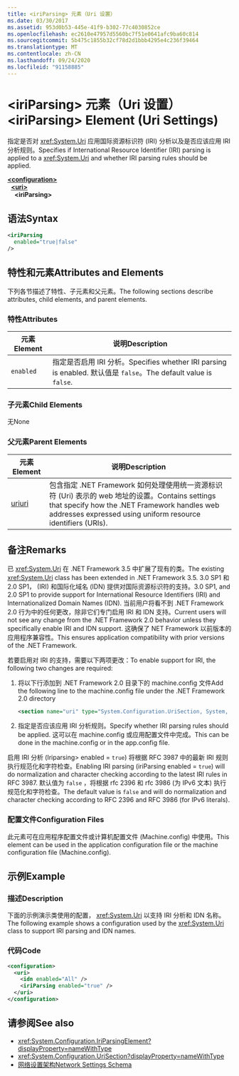 ```yaml
---
title: <iriParsing> 元素（Uri 设置）
ms.date: 03/30/2017
ms.assetid: 953d0b53-445e-41f9-b302-77c4030852ce
ms.openlocfilehash: ec2610e47957d5560bc7f51e0641afc9ba60c814
ms.sourcegitcommit: 5b475c1855b32cf78d2d1bbb4295e4c236f39464
ms.translationtype: MT
ms.contentlocale: zh-CN
ms.lasthandoff: 09/24/2020
ms.locfileid: "91158885"
---
```

# <a name="iriparsing-element-uri-settings"></a><span data-ttu-id="cd036-102">\<iriParsing> 元素（Uri 设置）</span><span class="sxs-lookup"><span data-stu-id="cd036-102">\<iriParsing> Element (Uri Settings)</span></span>

<span data-ttu-id="cd036-103">指定是否对 <xref:System.Uri> 应用国际资源标识符 (IRI) 分析以及是否应该应用 IRI 分析规则。</span><span class="sxs-lookup"><span data-stu-id="cd036-103">Specifies if International Resource Identifier (IRI) parsing is applied to a <xref:System.Uri> and whether IRI parsing rules should be applied.</span></span>  
  
[**\<configuration>**](../configuration-element.md)  
&nbsp;&nbsp;[**\<uri>**](uri-element-uri-settings.md)  
&nbsp;&nbsp;&nbsp;&nbsp;**\<iriParsing>**  
  
## <a name="syntax"></a><span data-ttu-id="cd036-104">语法</span><span class="sxs-lookup"><span data-stu-id="cd036-104">Syntax</span></span>  
  
```xml  
<iriParsing  
  enabled="true|false"  
/>  
```  
  
## <a name="attributes-and-elements"></a><span data-ttu-id="cd036-105">特性和元素</span><span class="sxs-lookup"><span data-stu-id="cd036-105">Attributes and Elements</span></span>  

 <span data-ttu-id="cd036-106">下列各节描述了特性、子元素和父元素。</span><span class="sxs-lookup"><span data-stu-id="cd036-106">The following sections describe attributes, child elements, and parent elements.</span></span>  
  
### <a name="attributes"></a><span data-ttu-id="cd036-107">特性</span><span class="sxs-lookup"><span data-stu-id="cd036-107">Attributes</span></span>  
  
|<span data-ttu-id="cd036-108">**元素**</span><span class="sxs-lookup"><span data-stu-id="cd036-108">**Element**</span></span>|<span data-ttu-id="cd036-109">**说明**</span><span class="sxs-lookup"><span data-stu-id="cd036-109">**Description**</span></span>|  
|-----------------|---------------------|  
|`enabled`|<span data-ttu-id="cd036-110">指定是否启用 IRI 分析。</span><span class="sxs-lookup"><span data-stu-id="cd036-110">Specifies whether IRI parsing is enabled.</span></span> <span data-ttu-id="cd036-111">默认值是 `false`。</span><span class="sxs-lookup"><span data-stu-id="cd036-111">The default value is `false`.</span></span>|  
  
### <a name="child-elements"></a><span data-ttu-id="cd036-112">子元素</span><span class="sxs-lookup"><span data-stu-id="cd036-112">Child Elements</span></span>  

 <span data-ttu-id="cd036-113">无</span><span class="sxs-lookup"><span data-stu-id="cd036-113">None</span></span>  
  
### <a name="parent-elements"></a><span data-ttu-id="cd036-114">父元素</span><span class="sxs-lookup"><span data-stu-id="cd036-114">Parent Elements</span></span>  
  
|<span data-ttu-id="cd036-115">**元素**</span><span class="sxs-lookup"><span data-stu-id="cd036-115">**Element**</span></span>|<span data-ttu-id="cd036-116">**说明**</span><span class="sxs-lookup"><span data-stu-id="cd036-116">**Description**</span></span>|  
|-----------------|---------------------|  
|[<span data-ttu-id="cd036-117">uri</span><span class="sxs-lookup"><span data-stu-id="cd036-117">uri</span></span>](uri-element-uri-settings.md)|<span data-ttu-id="cd036-118">包含指定 .NET Framework 如何处理使用统一资源标识符 (Uri) 表示的 web 地址的设置。</span><span class="sxs-lookup"><span data-stu-id="cd036-118">Contains settings that specify how the .NET Framework handles web addresses expressed using uniform resource identifiers (URIs).</span></span>|  
  
## <a name="remarks"></a><span data-ttu-id="cd036-119">备注</span><span class="sxs-lookup"><span data-stu-id="cd036-119">Remarks</span></span>  

 <span data-ttu-id="cd036-120">已 <xref:System.Uri> 在 .NET Framework 3.5 中扩展了现有的类。</span><span class="sxs-lookup"><span data-stu-id="cd036-120">The existing <xref:System.Uri> class has been extended in .NET Framework 3.5.</span></span> <span data-ttu-id="cd036-121">3.0 SP1 和 2.0 SP1， (IRI) 和国际化域名 (IDN) 提供对国际资源标识符的支持。</span><span class="sxs-lookup"><span data-stu-id="cd036-121">3.0 SP1, and 2.0 SP1 to provide support for International Resource Identifiers (IRI) and Internationalized Domain Names (IDN).</span></span> <span data-ttu-id="cd036-122">当前用户将看不到 .NET Framework 2.0 行为中的任何更改，除非它们专门启用 IRI 和 IDN 支持。</span><span class="sxs-lookup"><span data-stu-id="cd036-122">Current users will not see any change from the .NET Framework 2.0 behavior unless they specifically enable IRI and IDN support.</span></span> <span data-ttu-id="cd036-123">这确保了 NET Framework 以前版本的应用程序兼容性。</span><span class="sxs-lookup"><span data-stu-id="cd036-123">This ensures application compatibility with prior versions of the .NET Framework.</span></span>  
  
 <span data-ttu-id="cd036-124">若要启用对 IRI 的支持，需要以下两项更改：</span><span class="sxs-lookup"><span data-stu-id="cd036-124">To enable support for IRI, the following two changes are required:</span></span>  
  
1. <span data-ttu-id="cd036-125">将以下行添加到 .NET Framework 2.0 目录下的 machine.config 文件</span><span class="sxs-lookup"><span data-stu-id="cd036-125">Add the following line to the machine.config file under the .NET Framework 2.0 directory</span></span>  
  
    ```xml  
    <section name="uri" type="System.Configuration.UriSection, System, Version=2.0.0.0, Culture=neutral, PublicKeyToken=b77a5c561934e089" />  
    ```  
  
2. <span data-ttu-id="cd036-126">指定是否应该应用 IRI 分析规则。</span><span class="sxs-lookup"><span data-stu-id="cd036-126">Specify whether IRI parsing rules should be applied.</span></span> <span data-ttu-id="cd036-127">这可以在 machine.config 或应用配置文件中完成。</span><span class="sxs-lookup"><span data-stu-id="cd036-127">This can be done in the machine.config or in the app.config file.</span></span>  
  
 <span data-ttu-id="cd036-128">启用 IRI 分析 (Iriparsing> enabled = `true`) 将根据 RFC 3987 中的最新 IRI 规则执行规范化和字符检查。</span><span class="sxs-lookup"><span data-stu-id="cd036-128">Enabling IRI parsing (iriParsing enabled = `true`) will do normalization and character checking according to the latest IRI rules in RFC 3987.</span></span> <span data-ttu-id="cd036-129">默认值为 `false` ，将根据 rfc 2396 和 rfc 3986 (为 IPv6 文本) 执行规范化和字符检查。</span><span class="sxs-lookup"><span data-stu-id="cd036-129">The default value is `false` and will do normalization and character checking according to RFC 2396 and RFC 3986 (for IPv6 literals).</span></span>  
  
### <a name="configuration-files"></a><span data-ttu-id="cd036-130">配置文件</span><span class="sxs-lookup"><span data-stu-id="cd036-130">Configuration Files</span></span>  

 <span data-ttu-id="cd036-131">此元素可在应用程序配置文件或计算机配置文件 (Machine.config) 中使用。</span><span class="sxs-lookup"><span data-stu-id="cd036-131">This element can be used in the application configuration file or the machine configuration file (Machine.config).</span></span>  
  
## <a name="example"></a><span data-ttu-id="cd036-132">示例</span><span class="sxs-lookup"><span data-stu-id="cd036-132">Example</span></span>  
  
### <a name="description"></a><span data-ttu-id="cd036-133">描述</span><span class="sxs-lookup"><span data-stu-id="cd036-133">Description</span></span>  

 <span data-ttu-id="cd036-134">下面的示例演示类使用的配置， <xref:System.Uri> 以支持 IRI 分析和 IDN 名称。</span><span class="sxs-lookup"><span data-stu-id="cd036-134">The following example shows a configuration used by the <xref:System.Uri> class to support IRI parsing and IDN names.</span></span>  
  
### <a name="code"></a><span data-ttu-id="cd036-135">代码</span><span class="sxs-lookup"><span data-stu-id="cd036-135">Code</span></span>  
  
```xml  
<configuration>  
  <uri>  
    <idn enabled="All" />  
    <iriParsing enabled="true" />  
  </uri>  
</configuration>  
```  
  
## <a name="see-also"></a><span data-ttu-id="cd036-136">请参阅</span><span class="sxs-lookup"><span data-stu-id="cd036-136">See also</span></span>

- <xref:System.Configuration.IriParsingElement?displayProperty=nameWithType>
- <xref:System.Configuration.UriSection?displayProperty=nameWithType>
- [<span data-ttu-id="cd036-137">网络设置架构</span><span class="sxs-lookup"><span data-stu-id="cd036-137">Network Settings Schema</span></span>](index.md)
